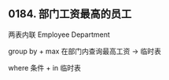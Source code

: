 ## 0184. 部门工资最高的员工

两表内联 Employee Department 

group by + max  在部门内查询最高工资 -> 临时表

where 条件 + in 临时表

